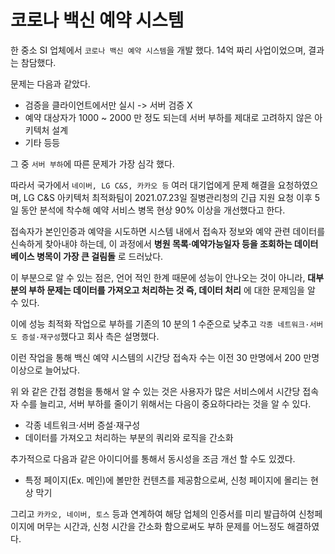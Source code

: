 # 코로나 백신 예약 시스템 

한 중소 SI 업체에서 `코로나 백신 예약 시스템`을 개발 했다. 14억 짜리 사업이었으며, 결과는 참담했다.

문제는 다음과 같았다.

- 검증을 클라이언트에서만 실시 -> 서버 검증 X 
- 예약 대상자가 1000 ~ 2000 만 정도 되는데 서버 부하를 제대로 고려하지 않은 아키텍처 설계
- 기타 등등

그 중 `서버 부하`에 따른 문제가 가장 심각 했다.

따라서 국가에서 `네이버, LG C&S, 카카오 등` 여러 대기업에게 문제 해결을 요청하였으며, LG C&S 아키텍처 최적화팀이 2021.07.23일 질병관리청의 긴급 지원 요청 이후 5일 동안 분석에 
착수해 예약 서비스 병목 현상 90% 이상을 개선했다고 한다.

접속자가 본인인증과 예약을 시도하면 시스템 내에서 접속자 정보와 예약 관련 데이터를 신속하게 찾아내야 하는데, 
이 과정에서 __병원 목록·예약가능일자 등을 조회하는 데이터베이스 병목이 가장 큰 걸림돌__ 로 드러났다.

이 부분으로 알 수 있는 점은, 언어 적인 한계 때문에 성능이 안나오는 것이 아니라, __대부분의 부하 문제는 데이터를 가져오고 처리하는 것 즉, 데이터 처리__ 에 대한 문제임을 알 수 있다.

이에 성능 최적화 작업으로 부하를 기존의 10 분의 1 수준으로 낮추고 `각종 네트워크·서버도 증설·재구성`했다고 회사 측은 설명했다.

이런 작업을 통해 백신 예약 시스템의 시간당 접속자 수는 이전 30 만명에서 200 만명 이상으로 늘어났다.

위 와 같은 간접 경험을 통해서 알 수 있는 것은 사용자가 많은 서비스에서 시간당 접속자 수를 늘리고, 서버 부하를 줄이기 위해서는 다음이 중요하다라는 것을 알 수 있다.

- 각종 네트워크·서버 증설·재구성
- 데이터를 가져오고 처리하는 부분의 쿼리와 로직을 간소화

추가적으로 다음과 같은 아이디어를 통해서 동시성을 조금 개선 할 수도 있겠다.

- 특정 페이지(Ex. 메인)에 볼만한 컨텐츠를 제공함으로써, 신청 페이지에 몰리는 현상 막기

그리고 `카카오, 네이버, 토스` 등과 연계하여 해당 업체의 인증서를 미리 발급하여 신청페이지에 머무는 시간과, 신청 시간을 간소화 함으로써도 부하 문제를 어느정도 해결하였다.



